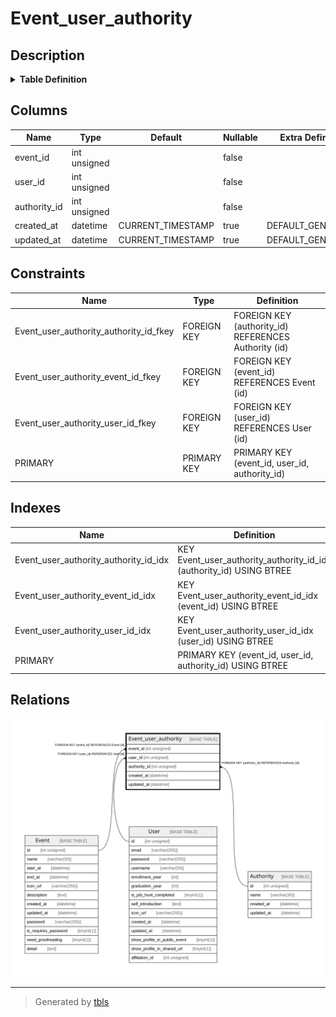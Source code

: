 # Event_user_authority

## Description

<details>
<summary><strong>Table Definition</strong></summary>

```sql
CREATE TABLE `Event_user_authority` (
  `event_id` int unsigned NOT NULL,
  `user_id` int unsigned NOT NULL,
  `authority_id` int unsigned NOT NULL,
  `created_at` datetime DEFAULT CURRENT_TIMESTAMP,
  `updated_at` datetime DEFAULT CURRENT_TIMESTAMP,
  PRIMARY KEY (`event_id`,`user_id`,`authority_id`),
  KEY `Event_user_authority_event_id_idx` (`event_id`),
  KEY `Event_user_authority_authority_id_idx` (`authority_id`),
  KEY `Event_user_authority_user_id_idx` (`user_id`),
  CONSTRAINT `Event_user_authority_authority_id_fkey` FOREIGN KEY (`authority_id`) REFERENCES `Authority` (`id`) ON DELETE RESTRICT ON UPDATE CASCADE,
  CONSTRAINT `Event_user_authority_event_id_fkey` FOREIGN KEY (`event_id`) REFERENCES `Event` (`id`) ON DELETE RESTRICT ON UPDATE CASCADE,
  CONSTRAINT `Event_user_authority_user_id_fkey` FOREIGN KEY (`user_id`) REFERENCES `User` (`id`) ON DELETE RESTRICT ON UPDATE CASCADE
) ENGINE=InnoDB DEFAULT CHARSET=utf8mb4 COLLATE=utf8mb4_unicode_ci
```

</details>

## Columns

| Name | Type | Default | Nullable | Extra Definition | Children | Parents | Comment |
| ---- | ---- | ------- | -------- | ---------------- | -------- | ------- | ------- |
| event_id | int unsigned |  | false |  |  | [Event](Event.md) |  |
| user_id | int unsigned |  | false |  |  | [User](User.md) |  |
| authority_id | int unsigned |  | false |  |  | [Authority](Authority.md) |  |
| created_at | datetime | CURRENT_TIMESTAMP | true | DEFAULT_GENERATED |  |  |  |
| updated_at | datetime | CURRENT_TIMESTAMP | true | DEFAULT_GENERATED |  |  |  |

## Constraints

| Name | Type | Definition |
| ---- | ---- | ---------- |
| Event_user_authority_authority_id_fkey | FOREIGN KEY | FOREIGN KEY (authority_id) REFERENCES Authority (id) |
| Event_user_authority_event_id_fkey | FOREIGN KEY | FOREIGN KEY (event_id) REFERENCES Event (id) |
| Event_user_authority_user_id_fkey | FOREIGN KEY | FOREIGN KEY (user_id) REFERENCES User (id) |
| PRIMARY | PRIMARY KEY | PRIMARY KEY (event_id, user_id, authority_id) |

## Indexes

| Name | Definition |
| ---- | ---------- |
| Event_user_authority_authority_id_idx | KEY Event_user_authority_authority_id_idx (authority_id) USING BTREE |
| Event_user_authority_event_id_idx | KEY Event_user_authority_event_id_idx (event_id) USING BTREE |
| Event_user_authority_user_id_idx | KEY Event_user_authority_user_id_idx (user_id) USING BTREE |
| PRIMARY | PRIMARY KEY (event_id, user_id, authority_id) USING BTREE |

## Relations

![er](Event_user_authority.svg)

---

> Generated by [tbls](https://github.com/k1LoW/tbls)
